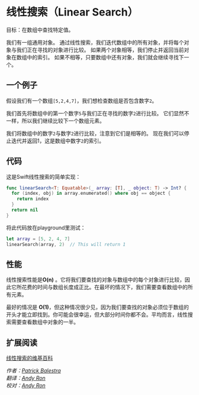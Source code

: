 # 线性搜索（Linear Search）

目标：在数组中查找特定值。


我们有一组通用对象。 通过线性搜索，我们迭代数组中的所有对象，并将每个对象与我们正在寻找的对象进行比较。 如果两个对象相等，我们停止并返回当前对象在数组中的索引。 如果不相等，只要数组中还有对象，我们就会继续寻找下一个。

## 一个例子

假设我们有一个数组`[5,2,4,7]`，我们想检查数组是否包含数字`2`。

我们首先将数组中的第一个数字`5`与我们正在寻找的数字`2`进行比较。 它们显然不一样，所以我们继续比较下一个数组元素。

我们将数组中的数字`2`与数字`2`进行比较，注意到它们是相等的。 现在我们可以停止迭代并返回1，这是数组中数字`2`的索引。

## 代码

这是Swift线性搜索的简单实现：

```swift
func linearSearch<T: Equatable>(_ array: [T], _ object: T) -> Int? {
  for (index, obj) in array.enumerated() where obj == object {
    return index
  }
  return nil
}
```

将此代码放在playground里测试：

```swift
let array = [5, 2, 4, 7]
linearSearch(array, 2) 	// This will return 1
```

## 性能

线性搜索性能是**O(n)** 。它将我们要查找的对象与数组中的每个对象进行比较，因此它所花费的时间与数组长度成正比。在最坏的情况下，我们需要查看数组中的所有元素。

最好的情况是 **O(1)**，但这种情况很少见，因为我们要查找的对象必须位于数组的开头才能立即找到。你可能会很幸运，但大部分时间你都不会。平均而言，线性搜索需要查看数组中对象的一半。

## 扩展阅读

[线性搜索的维基百科](https://en.wikipedia.org/wiki/Linear_search)

*作者：[Patrick Balestra](http://www.github.com/BalestraPatrick)*  
*翻译：[Andy Ron](https://github.com/andyRon)*  
*校对：[Andy Ron](https://github.com/andyRon)*

